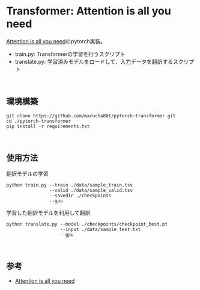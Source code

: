 # Transformer: Attention is all you need

[Attention is all you need](https://arxiv.org/abs/1706.03762)のpytorch実装。

- train.py: Transformerの学習を行うスクリプト
- translate.py: 学習済みモデルをロードして、入力データを翻訳するスクリプト

<br>



## 環境構築

```python3
git clone https://github.com/marucha80t/pytorch-transformer.git
cd ./pytorch-transformer
pip install -r requirements.txt
```

<br>



## 使用方法

翻訳モデルの学習

```python3
python train.py --train ./data/sample_train.tsv
                --valid ./data/sample_valid.tsv
                --savedir ./checkpoints
                --gpu
```



学習した翻訳モデルを利用して翻訳

```python3
python translate.py --model ./checkpoints/checkpoint_best.pt
                    --input ./data/sample_test.txt
                    --gpu
```

<br>



## 参考

- [Attention is all you need](https://arxiv.org/abs/1706.03762)